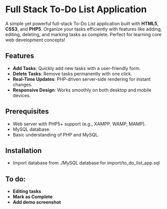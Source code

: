# Full Stack To-Do List Application

A simple yet powerful full-stack To-Do List application built with **HTML5**, **CSS3**, and **PHP5**. Organize your tasks efficiently with features like adding, editing, deleting, and marking tasks as complete. Perfect for learning core web development concepts!

## Features

- **Add Tasks**: Quickly add new tasks with a user-friendly form.
- **Delete Tasks**: Remove tasks permanently with one click.
- **Real-Time Updates**: PHP-driven server-side rendering for instant changes.
- **Responsive Design**: Works smoothly on both desktop and mobile devices.

## Prerequisites

- Web server with PHP5+ support (e.g., XAMPP, WAMP, MAMP).
- MySQL database.
- Basic understanding of PHP and MySQL.

## Installation

- Import database from ./MySQL database for import/to_do_list_app.sql

## To do:

- **Editing tasks**
- **Mark as Complete**
- **Add demo screenshot**
